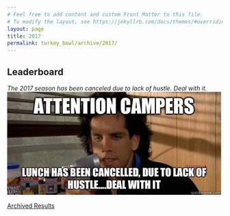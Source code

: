 ```yaml
---
# Feel free to add content and custom Front Matter to this file.
# To modify the layout, see https://jekyllrb.com/docs/themes/#overriding-theme-defaults
layout: page
title: 2017
permalink: turkey_bowl/archive/2017/
---
```


## Leaderboard
_The 2017 season has been canceled due to lack of hustle. Deal with it._
![](/assets/images/lack_of_hustle.jpg)


[Archived Results](/turkey_bowl/archive/)
